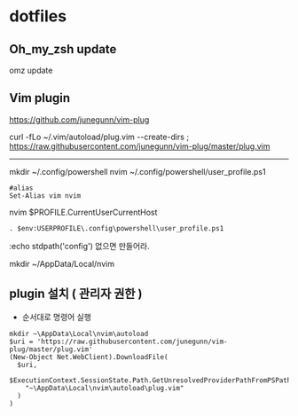 # dotfiles


## Oh_my_zsh update
omz update


## Vim plugin
https://github.com/junegunn/vim-plug

curl -fLo ~/.vim/autoload/plug.vim --create-dirs ; https://raw.githubusercontent.com/junegunn/vim-plug/master/plug.vim


----
mkdir ~/.config/powershell
nvim ~/.config/powershell/user_profile.ps1

```
#alias
Set-Alias vim nvim
```


nvim $PROFILE.CurrentUserCurrentHost
```
. $env:USERPROFILE\.config\powershell\user_profile.ps1
```


 :echo stdpath('config') 
없으면 만들어라. 

mkdir  ~/AppData/Local/nvim
## plugin 설치 ( 관리자 권한 )
- 순서대로 명령어 실행 
```
mkdir ~\AppData\Local\nvim\autoload
$uri = 'https://raw.githubusercontent.com/junegunn/vim-plug/master/plug.vim'
(New-Object Net.WebClient).DownloadFile(
  $uri,
  $ExecutionContext.SessionState.Path.GetUnresolvedProviderPathFromPSPath(
    "~\AppData\Local\nvim\autoload\plug.vim"
  )
)
```


